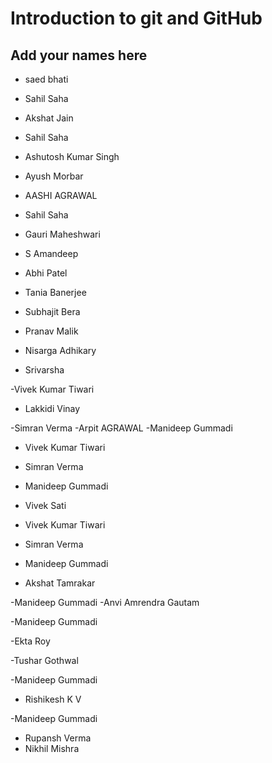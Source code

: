 # Introduction to git and GitHub
## Add your names here

- saed bhati


- Sahil Saha
- Akshat Jain


- Sahil Saha
- Ashutosh Kumar Singh

- Ayush Morbar
- AASHI AGRAWAL
- Sahil Saha


- Gauri Maheshwari
- S Amandeep
- Abhi Patel
- Tania Banerjee
- Subhajit Bera

- Pranav Malik

- Nisarga Adhikary

- Srivarsha

-Vivek Kumar Tiwari

- Lakkidi Vinay

-Simran Verma 
-Arpit AGRAWAL
-Manideep Gummadi

- Vivek Kumar Tiwari

- Simran Verma 

- Manideep Gummadi

- Vivek Sati

- Vivek Kumar Tiwari
- Simran Verma 


- Manideep Gummadi
- Akshat Tamrakar

-Manideep Gummadi
-Anvi Amrendra Gautam

-Manideep Gummadi

-Ekta Roy




-Tushar Gothwal

-Manideep Gummadi
- Rishikesh K V

-Manideep Gummadi
- Rupansh Verma
- Nikhil Mishra

